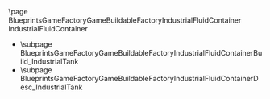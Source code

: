 \page BlueprintsGameFactoryGameBuildableFactoryIndustrialFluidContainer IndustrialFluidContainer
- \subpage BlueprintsGameFactoryGameBuildableFactoryIndustrialFluidContainerBuild_IndustrialTank
- \subpage BlueprintsGameFactoryGameBuildableFactoryIndustrialFluidContainerDesc_IndustrialTank
